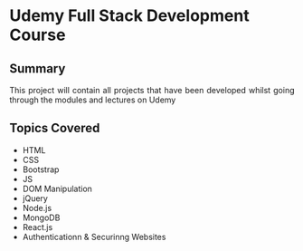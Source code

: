 <h1>Udemy Full Stack Development Course</h1>
<h2>Summary</h2>
<p style="text-align:justify">This project will contain all projects that have been developed whilst going through the modules and lectures on Udemy</p>

<h2>Topics Covered</h2>
<ul>
    <li> HTML
    <li> CSS
    <li> Bootstrap
    <li> JS
    <li> DOM Manipulation
    <li> jQuery
    <li> Node.js
    <li> MongoDB
    <li> React.js
    <li> Authenticationn & Securinng Websites
</ul>